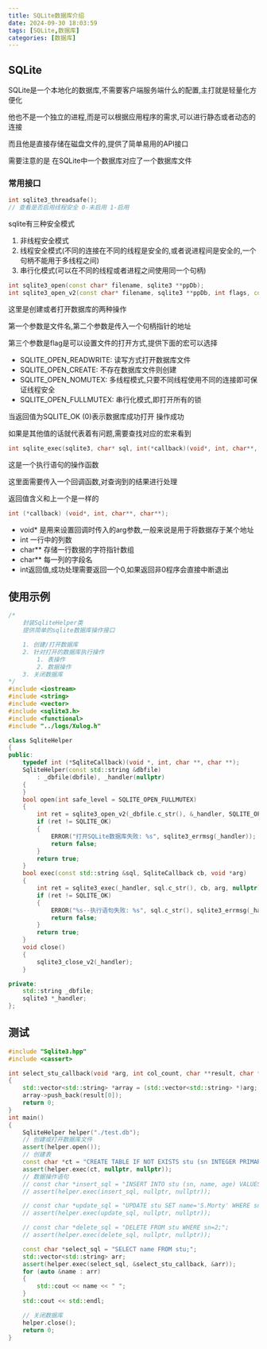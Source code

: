 ```yaml
---
title: SQLite数据库介绍
date: 2024-09-30 18:03:59
tags: [SQLite,数据库]
categories: [数据库]
---
```


## SQLite

SQLite是一个本地化的数据库,不需要客户端服务端什么的配置,主打就是轻量化方便化

他也不是一个独立的进程,而是可以根据应用程序的需求,可以进行静态或者动态的连接

而且他是直接存储在磁盘文件的,提供了简单易用的API接口

需要注意的是 在SQLite中一个数据库对应了一个数据库文件

### 常用接口

```cpp
int sqlite3_threadsafe(); 
// 查看是否启用线程安全 0-未启用 1-启用
```

sqlite有三种安全模式

1. 非线程安全模式
2. 线程安全模式(不同的连接在不同的线程是安全的,或者说进程间是安全的,一个句柄不能用于多线程之间)
3. 串行化模式(可以在不同的线程或者进程之间使用同一个句柄)

```cpp
int sqlite3_open(const char* filename, sqlite3 **ppDb);
int sqlite3_open_v2(const char* filename, sqlite3 **ppDb, int flags, const char* *zVfs);
```

这里是创建或者打开数据库的两种操作

第一个参数是文件名,第二个参数是传入一个句柄指针的地址

第三个参数是flag是可以设置文件的打开方式,提供下面的宏可以选择

* SQLITE_OPEN_READWRITE: 读写方式打开数据库文件
* SQLITE_OPEN_CREATE: 不存在数据库文件则创建
* SQLITE_OPEN_NOMUTEX: 多线程模式,只要不同线程使用不同的连接即可保证线程安全
* SQLITE_OPEN_FULLMUTEX: 串行化模式,即打开所有的锁

当返回值为SQLITE_OK (0)表示数据库成功打开 操作成功

如果是其他值的话就代表着有问题,需要查找对应的宏来看到

```cpp
int sqlite_exec(sqlite3, char* sql, int(*callback)(void*, int, char**, char**), void* arg, char ** err);
```

这是一个执行语句的操作函数

这里面需要传入一个回调函数,对查询到的结果进行处理

返回值含义和上一个是一样的

```cpp
int (*callback) (void*, int, char**, char**);
```

* void* 是用来设置回调时传入的arg参数,一般来说是用于将数据存于某个地址
* int 一行中的列数
* char** 存储一行数据的字符指针数组
* char** 每一列的字段名
* int返回值,成功处理需要返回一个0,如果返回非0程序会直接中断退出

## 使用示例

```cpp
/*
    封装SqliteHelper类
    提供简单的sqlite数据库操作接口

    1. 创建/打开数据库
    2. 针对打开的数据库执行操作
        1. 表操作
        2. 数据操作
    3. 关闭数据库
*/
#include <iostream>
#include <string>
#include <vector>
#include <sqlite3.h>
#include <functional>
#include "../logs/Xulog.h"

class SqliteHelper
{
public:
    typedef int (*SqliteCallback)(void *, int, char **, char **);
    SqliteHelper(const std::string &dbfile)
        : _dbfile(dbfile), _handler(nullptr)
    {
    }
    bool open(int safe_level = SQLITE_OPEN_FULLMUTEX)
    {
        int ret = sqlite3_open_v2(_dbfile.c_str(), &_handler, SQLITE_OPEN_READWRITE | SQLITE_OPEN_CREATE | safe_level, nullptr);
        if (ret != SQLITE_OK)
        {
            ERROR("打开SQLite数据库失败: %s", sqlite3_errmsg(_handler));
            return false;
        }
        return true;
    }
    bool exec(const std::string &sql, SqliteCallback cb, void *arg)
    {
        int ret = sqlite3_exec(_handler, sql.c_str(), cb, arg, nullptr);
        if (ret != SQLITE_OK)
        {
            ERROR("%s--执行语句失败: %s", sql.c_str(), sqlite3_errmsg(_handler));
            return false;
        }
        return true;
    }
    void close()
    {
        sqlite3_close_v2(_handler);
    }

private:
    std::string _dbfile;
    sqlite3 *_handler;
};

```

## 测试

```cpp
#include "Sqlite3.hpp"
#include <cassert>

int select_stu_callback(void *arg, int col_count, char **result, char **fields_name)
{
    std::vector<std::string> *array = (std::vector<std::string> *)arg;
    array->push_back(result[0]);
    return 0;
}
int main()
{
    SqliteHelper helper("./test.db");
    // 创建或打开数据库文件
    assert(helper.open());
    // 创建表
    const char *ct = "CREATE TABLE IF NOT EXISTS stu (sn INTEGER PRIMARY KEY AUTOINCREMENT, name VARCHAR(32), age INT);";
    assert(helper.exec(ct, nullptr, nullptr));
    // 数据操作语句
    // const char *insert_sql = "INSERT INTO stu (sn, name, age) VALUES (1, 'Morty', 16), (2, 'Summer', 18), (3, 'Rick', 58);";
    // assert(helper.exec(insert_sql, nullptr, nullptr));

    // const char *update_sql = "UPDATE stu SET name='S.Morty' WHERE sn=1;";
    // assert(helper.exec(update_sql, nullptr, nullptr));

    // const char *delete_sql = "DELETE FROM stu WHERE sn=2;";
    // assert(helper.exec(delete_sql, nullptr, nullptr));

    const char *select_sql = "SELECT name FROM stu;";
    std::vector<std::string> arr;
    assert(helper.exec(select_sql, &select_stu_callback, &arr));
    for (auto &name : arr)
    {
        std::cout << name << " ";
    }
    std::cout << std::endl;

    // 关闭数据库
    helper.close();
    return 0;
}
```


